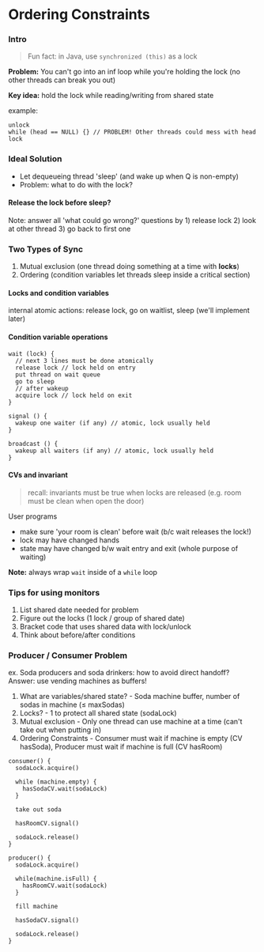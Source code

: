 # Ordering Constraints

### Intro 

> Fun fact: in Java, use `synchronized (this)` as a lock

**Problem:** You can't go into an inf loop while you're holding the lock (no other threads can break you out)

**Key idea:** hold the lock while reading/writing from shared state

example: 
```
unlock 
while (head == NULL) {} // PROBLEM! Other threads could mess with head
lock
```

### Ideal Solution

* Let dequeueing thread 'sleep' (and wake up when Q is non-empty)
* Problem: what to do with the lock? 

#### Release the lock before sleep? 

Note: answer all 'what could go wrong?' questions by 1) release lock 2) look at other thread 3) go back to first one

### Two Types of Sync

1. Mutual exclusion (one thread doing something at a time with **locks**)
2. Ordering (condition variables let threads sleep inside a critical section)

#### Locks and condition variables

internal atomic actions: release lock, go on waitlist, sleep (we'll implement later)

#### Condition variable operations

```
wait (lock) {
  // next 3 lines must be done atomically
  release lock // lock held on entry
  put thread on wait queue
  go to sleep
  // after wakeup
  acquire lock // lock held on exit
}

signal () { 
  wakeup one waiter (if any) // atomic, lock usually held
} 

broadcast () {
  wakeup all waiters (if any) // atomic, lock usually held 
}
```

#### CVs and invariant 

> recall: invariants must be true when locks are released (e.g. room must be clean when open the door)

User programs

* make sure 'your room is clean' before wait (b/c wait releases the lock!)
* lock may have changed hands
* state may have changed b/w wait entry and exit (whole purpose of waiting)

**Note:** always wrap `wait` inside of a `while` loop

### Tips for using monitors

1. List shared date needed for problem
2. Figure out the locks (1 lock / group of shared date)
3. Bracket code that uses shared data with lock/unlock
4. Think about before/after conditions

### Producer / Consumer Problem

ex. Soda producers and soda drinkers: how to avoid direct handoff? Answer: use vending machines as buffers!

1. What are variables/shared state? - Soda machine buffer, number of sodas in machine (≤ maxSodas)
2. Locks? - 1 to protect all shared state (sodaLock)
3. Mutual exclusion - Only one thread can use machine at a time (can't take out when putting in)
4. Ordering Constraints - Consumer must wait if machine is empty (CV hasSoda), Producer must wait if machine is full (CV hasRoom)

```
consumer() {
  sodaLock.acquire()
  
  while (machine.empty) {
    hasSodaCV.wait(sodaLock) 
  }
  
  take out soda
  
  hasRoomCV.signal()
  
  sodaLock.release()
}

producer() {
  sodaLock.acquire()
  
  while(machine.isFull) {
    hasRoomCV.wait(sodaLock)
  }
  
  fill machine
  
  hasSodaCV.signal()
  
  sodaLock.release()
}
```
